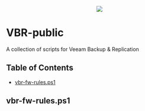 <p align="center">
    <a href="https://twitter.com/virBeaver" alt="Twitter">
            <img src="https://img.shields.io/twitter/follow/virBeaver?label=Follow&style=social"/></a>
</p>

# VBR-public
A collection of scripts for Veeam Backup & Replication

## Table of Contents
* [vbr-fw-rules.ps1](#vbr-fw-rules.ps1)

## vbr-fw-rules.ps1
